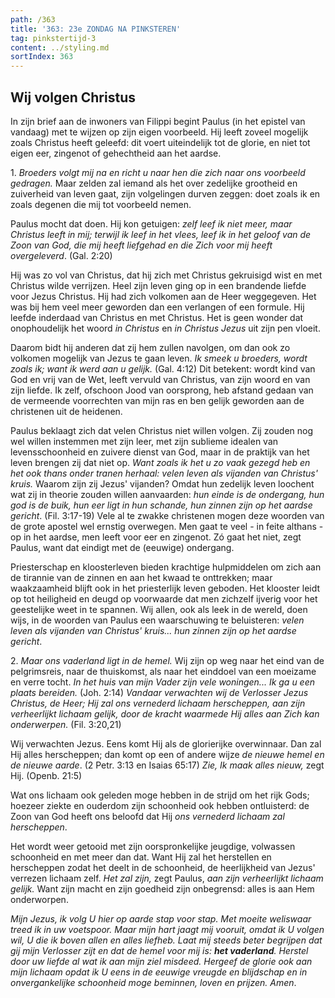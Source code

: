 ```yaml
---
path: /363
title: '363: 23e ZONDAG NA PINKSTEREN'
tag: pinkstertijd-3
content: ../styling.md
sortIndex: 363
---
```


## Wij volgen Christus

In zijn brief aan de inwoners van Filippi begint Paulus (in het epistel van vandaag) met te wijzen op zijn eigen voorbeeld. Hij leeft zoveel mogelijk zoals Christus heeft geleefd: dit voert uiteindelijk tot de glorie, en niet tot eigen eer, zingenot of gehechtheid aan het aardse.

1\. _Broeders volgt mij na en richt u naar hen die zich naar ons voorbeeld gedragen._ Maar zelden zal iemand als het over zedelijke grootheid en zuiverheid van leven gaat, zijn volgelingen durven zeggen: doet zoals ik en zoals degenen die mij tot voorbeeld nemen.

Paulus mocht dat doen. Hij kon getuigen: _zelf leef ik niet meer, maar Christus leeft in mij; terwijl ik leef in het vlees, leef ik in het geloof van de Zoon van God, die mij heeft liefgehad en die Zich voor mij heeft overgeleverd_. (Gal. 2:20)

Hij was zo vol van Christus, dat hij zich met Christus gekruisigd wist en met Christus wilde verrijzen. Heel zijn leven ging op in een brandende liefde voor Jezus Christus. Hij had zich volkomen aan de Heer weggegeven. Het was bij hem veel meer geworden dan een verlangen of een formule. Hij leefde inderdaad van Christus en met Christus. Het is geen wonder dat onophoudelijk het woord _in Christus_ en _in Christus Jezus_ uit zijn pen vloeit.

Daarom bidt hij anderen dat zij hem zullen navolgen, om dan ook zo volkomen mogelijk van Jezus te gaan leven. _Ik smeek u broeders, wordt zoals ik; want ik werd aan u gelijk._ (Gal. 4:12) Dit betekent: wordt kind van God en vrij van de Wet, leeft vervuld van Christus, van zijn woord en van zijn liefde. Ik zelf, ofschoon Jood van oorsprong, heb afstand gedaan van de vermeende voorrechten van mijn ras en ben gelijk geworden aan de christenen uit de heidenen.

Paulus beklaagt zich dat velen Christus niet willen volgen. Zij zouden nog wel willen instemmen met zijn leer, met zijn sublieme idealen van levensschoonheid en zuivere dienst van God, maar in de praktijk van het leven brengen zij dat niet op. _Want zoals ik het u zo vaak gezegd heb en het ook thans onder tranen herhaal: velen leven als vijanden van Christus' kruis._ Waarom zijn zij Jezus' vijanden? Omdat hun zedelijk leven loochent wat zij in theorie zouden willen aanvaarden: _hun einde is de ondergang, hun god is de buik, hun eer ligt in hun schande, hun zinnen zijn op het aardse gericht_. (Fil. 3:17-19) Vele al te zwakke christenen mogen deze woorden van de grote apostel wel ernstig overwegen. Men gaat te veel - in feite althans - op in het aardse, men leeft voor eer en zingenot. Zó gaat het niet, zegt Paulus, want dat eindigt met de (eeuwige) ondergang.

Priesterschap en kloosterleven bieden krachtige hulpmiddelen om zich aan de tirannie van de zinnen en aan het kwaad te onttrekken; maar waakzaamheid blijft ook in het priesterlijk leven geboden. Het klooster leidt op tot heiligheid en deugd op voorwaarde dat men zichzelf ijverig voor het geestelijke weet in te spannen. Wij allen, ook als leek in de wereld, doen wijs, in de woorden van Paulus een waarschuwing te beluisteren: _velen leven als vijanden van Christus' kruis... hun zinnen zijn op het aardse gericht_.


2\. _Maar ons vaderland ligt in de hemel._ Wij zijn op weg naar het eind van de pelgrimsreis, naar de thuiskomst, als naar het einddoel van een moeizame en verre tocht. _In het huis van mijn Vader zijn vele woningen... Ik ga u een plaats bereiden._ (Joh. 2:14) _Vandaar verwachten wij de Verlosser Jezus Christus, de Heer; Hij zal ons vernederd lichaam herscheppen, aan zijn verheerlijkt lichaam gelijk, door de kracht waarmede Hij alles aan Zich kan onderwerpen._ (Fil. 3:20,21)

Wij verwachten Jezus. Eens komt Hij als de glorierijke overwinnaar. Dan zal Hij alles herscheppen; dan komt op een of andere wijze _de nieuwe hemel en de nieuwe aarde_. (2 Petr. 3:13 en Isaias 65:17) _Zie, Ik maak alles nieuw,_ zegt Hij. (Openb. 21:5)

Wat ons lichaam ook geleden moge hebben in de strijd om het rijk Gods; hoezeer ziekte en ouderdom zijn schoonheid ook hebben ontluisterd: de Zoon van God heeft ons beloofd dat Hij _ons vernederd lichaam zal herscheppen_.

Het wordt weer getooid met zijn oorspronkelijke jeugdige, volwassen schoonheid en met meer dan dat. Want Hij zal het herstellen en herscheppen zodat het deelt in de schoonheid, de heerlijkheid van Jezus' verrezen lichaam zelf. _Het zal zijn,_ zegt Paulus, _aan zijn verheerlijkt lichaam gelijk._ Want zijn macht en zijn goedheid zijn onbegrensd: alles is aan Hem onderworpen.


_Mijn Jezus, ik volg U hier op aarde stap voor stap. Met moeite weliswaar treed ik in uw voetspoor. Maar mijn hart jaagt mij vooruit, omdat ik U volgen wil, U die ik boven allen en alles liefheb. Laat mij steeds beter begrijpen dat gij mijn Verlosser zijt en dat de hemel voor mij is: **het vaderland**. Herstel door uw liefde al wat ik aan mijn ziel misdeed. Hergeef de glorie ook aan mijn lichaam opdat ik U eens in de eeuwige vreugde en blijdschap en in onvergankelijke schoonheid moge beminnen, loven en prijzen. Amen_.
